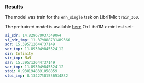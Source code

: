 ### Results 

The model was train for the `enh_single` task on Libri1Mix `train_360`.

The pretrained model is available [here](https://huggingface.co/JorisCos/DPTNet_Libri1Mix_enhsingle_16k&)
On Libri1Mix min test set :

``` yaml
si_sdr: 14.829670037349064
si_sdr_imp: 11.379888731489366
sdr: 15.395712644737149
sdr_imp: 11.893049845524112
sir: Infinity
sir_imp: NaN
sar: 15.395712644737149
sar_imp: 11.893049845524112
stoi: 0.9301948391058859
stoi_imp: 0.13427501556534832
```